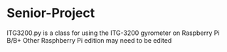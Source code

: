 # Senior-Project

ITG3200.py is a class for using the ITG-3200 gyrometer on Raspberry Pi B/B+
Other Rasphberry Pi edition may need to be edited
